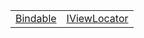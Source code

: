 |                                                                                                  |                                                                                                          |
| ------------------------------------------------------------------------------------------------ | -------------------------------------------------------------------------------------------------------- |
| [Bindable](https://hamedfathi.gitbook.io/aurelia-2-doc-api/runtime/templating/variable/bindable) | [IViewLocator](https://hamedfathi.gitbook.io/aurelia-2-doc-api/runtime/templating/variable/iviewlocator) |